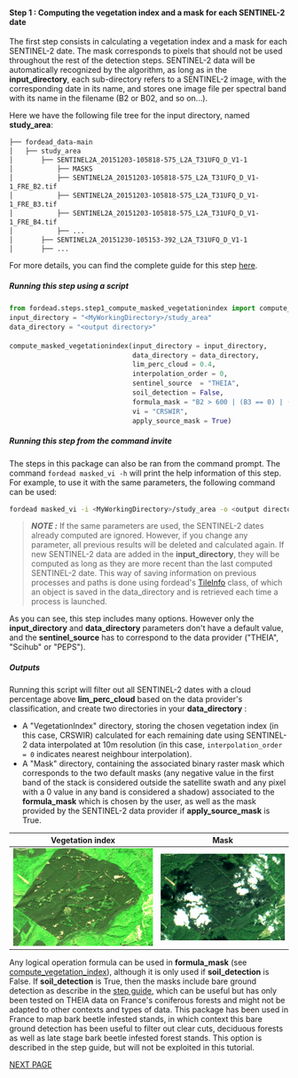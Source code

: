 #### Step 1 : Computing the vegetation index and a mask for each SENTINEL-2 date

The first step consists in calculating a vegetation index and a mask for each SENTINEL-2 date. The mask corresponds to pixels that should not be used throughout the rest of the detection steps. SENTINEL-2 data will be automatically recognized by the algorithm, as long as in the **input_directory**, each sub-directory refers to a SENTINEL-2 image, with the corresponding date in its name, and stores one image file per spectral band with its name in the filename (B2 or B02, and so on...).

Here we have the following file tree for the input directory, named **study_area**:
```
├── fordead_data-main
│   ├── study_area
│       ├── SENTINEL2A_20151203-105818-575_L2A_T31UFQ_D_V1-1
│           ├── MASKS
│           ├── SENTINEL2A_20151203-105818-575_L2A_T31UFQ_D_V1-1_FRE_B2.tif
│           ├── SENTINEL2A_20151203-105818-575_L2A_T31UFQ_D_V1-1_FRE_B3.tif
│           ├── SENTINEL2A_20151203-105818-575_L2A_T31UFQ_D_V1-1_FRE_B4.tif
│           ├── ...
│       ├── SENTINEL2A_20151230-105153-392_L2A_T31UFQ_D_V1-1
│       ├── ...
```

For more details, you can find the complete guide for this step [here](https://fordead.gitlab.io/fordead_package/docs/user_guides/english/01_compute_masked_vegetationindex/).

##### Running this step using a script

```python
from fordead.steps.step1_compute_masked_vegetationindex import compute_masked_vegetationindex
input_directory = "<MyWorkingDirectory>/study_area"
data_directory = "<output directory>"

compute_masked_vegetationindex(input_directory = input_directory, 
                               data_directory = data_directory, 
                               lim_perc_cloud = 0.4, 
                               interpolation_order = 0, 
                               sentinel_source  = "THEIA", 
                               soil_detection = False, 
                               formula_mask = "B2 > 600 | (B3 == 0) | (B4 ==0)", 
                               vi = "CRSWIR", 
                               apply_source_mask = True)
```

##### Running this step from the command invite

The steps in this package can also be ran from the command prompt. The command `fordead masked_vi -h` will print the help information of this step. For example, to use it with the same parameters, the following command can be used:
```bash
fordead masked_vi -i <MyWorkingDirectory>/study_area -o <output directory> -n 0.4 --interpolation_order 0 --sentinel_source THEIA --formula_mask "(B2 > 600)" --vi CRSWIR --apply_source_mask
```

> **_NOTE :_** If the same parameters are used, the SENTINEL-2 dates already computed are ignored. However, if you change any parameter, all previous results will be deleted and calculated again. If new SENTINEL-2 data are added in the **input_directory**, they will be computed as long as they are more recent than the last computed SENTINEL-2 date. This way of saving information on previous processes and paths is done using fordead's [TileInfo](https://fordead.gitlab.io/fordead_package/docs/examples/ex_tileinfo_object/) class, of which an object is saved in the data_directory and is retrieved each time a process is launched.

As you can see, this step includes many options. However only the **input_directory** and **data_directory** parameters don't have a default value, and the **sentinel_source** has to correspond to the data provider ("THEIA", "Scihub" or "PEPS").

##### Outputs

Running this script will filter out all SENTINEL-2 dates with a cloud percentage above **lim_perc_cloud** based on the data provider's classification, and create two directories in your **data_directory** :
- A "VegetationIndex" directory, storing the chosen vegetation index (in this case, CRSWIR) calculated for each remaining date using SENTINEL-2 data interpolated at 10m resolution (in this case, `interpolation_order = 0` indicates nearest neighbour interpolation).
- A "Mask" directory, containing the associated binary raster mask which corresponds to the two default masks (any negative value in the first band of the stack is considered outside the satellite swath and any pixel with a 0 value in any band is considered a shadow) associated to the **formula_mask** which is chosen by the user, as well as the mask provided by the SENTINEL-2 data provider if **apply_source_mask** is True.


Vegetation index             |  Mask
:-------------------------:|:-------------------------:
![gif_vegetation_index](Figures/gif_vegetation_index.gif "gif_vegetation_index")  |  ![gif_mask](Figures/gif_mask.gif "gif_mask")

Any logical operation formula can be used in **formula_mask** (see [compute_vegetation_index](https://fordead.gitlab.io/fordead_package/reference/fordead/masking_vi/#compute_vegetation_index)), although it is only used if **soil_detection** is False. If **soil_detection** is True, then the masks include bare ground detection as describe in the [step guide](https://fordead.gitlab.io/fordead_package/docs/user_guides/english/01_compute_masked_vegetationindex/), which can be useful but has only been tested on THEIA data on France's coniferous forests and might not be adapted to other contexts and types of data. This package has been used in France to map bark beetle infested stands, in which context this bare ground detection has been useful to filter out clear cuts, deciduous forests as well as late stage bark beetle infested forest stands. This option is described in the step guide, but will not be exploited in this tutorial.


[NEXT PAGE](https://fordead.gitlab.io/fordead_package/docs/Tutorial/02_train_model)
